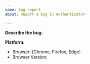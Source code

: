 ```yaml
---
name: Bug report
about: Report a bug in Authenticator

---
```


<Do not use this to ask about lost codes or accounts>
<More info here: https://authenticator.cc/docs/en/lost-codes>

**Describe the bug:** <Describe the issue with Authenticator> 


**Platform:** <This is required>
 - Browser: [Chrome, Firefox, Edge]
 - Browser Version: 
